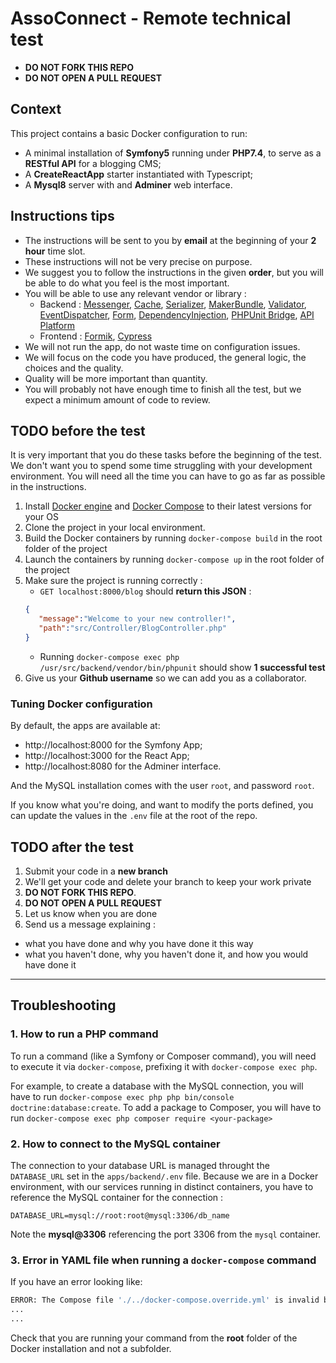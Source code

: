 # AssoConnect - Remote technical test

* **DO NOT FORK THIS REPO**
* **DO NOT OPEN A PULL REQUEST**

## Context

This project contains a basic Docker configuration to run:
* A minimal installation of **Symfony5** running under **PHP7.4**, to serve as a **RESTful API** for a blogging CMS;
* A **CreateReactApp** starter instantiated with Typescript;
* A **Mysql8** server with and **Adminer** web interface.


## Instructions tips

* The instructions will be sent to you by **email** at the beginning of your **2 hour** time slot.
* These instructions will not be very precise on purpose.
* We suggest you to follow the instructions in the given **order**, but you will be able to do what you feel is the most important.
* You will be able to use any relevant vendor or library :
  * Backend :
  [Messenger](https://symfony.com/doc/current/components/messenger.html), 
  [Cache](https://symfony.com/doc/current/components/cache.html), 
  [Serializer](https://symfony.com/doc/current/components/serializer.html), 
  [MakerBundle](https://symfony.com/doc/current/bundles/SymfonyMakerBundle/index.html), 
  [Validator](https://symfony.com/doc/current/components/validator.html), 
  [EventDispatcher](https://symfony.com/doc/current/components/event_dispatcher.html), 
  [Form](https://symfony.com/doc/current/components/form.html), 
  [DependencyInjection](https://symfony.com/doc/current/components/dependency_injection.html), 
  [PHPUnit Bridge](https://symfony.com/doc/current/components/phpunit_bridge.html),
  [API Platform](https://api-platform.com/)
  * Frontend : 
  [Formik](https://jaredpalmer.com/formik/docs/api/formik),
  [Cypress](https://docs.cypress.io/examples/examples/recipes.html#Fundamentals)
* We will not run the app, do not waste time on configuration issues.
* We will focus on the code you have produced, the general logic, the choices and the quality.
* Quality will be more important than quantity.
* You will probably not have enough time to finish all the test, but we expect a minimum amount of code to review.

## TODO before the test

It is very important that you do these tasks before the beginning of the test. We don't want you to spend some time struggling with your development environment. You will need all the time you can have to go as far as possible in the instructions.

1. Install [Docker engine](https://docs.docker.com/install/) and [Docker Compose](https://docs.docker.com/compose/install/) to their latest versions for your OS
1. Clone the project in your local environment.
1. Build the Docker containers by running `docker-compose build` in the root folder of the project
1. Launch the containers by running `docker-compose up` in the root folder of the project
1. Make sure the project is running correctly :
   * `GET localhost:8000/blog` should **return this JSON** :
   ```json
   {
      "message":"Welcome to your new controller!",
      "path":"src/Controller/BlogController.php"
   }
   ```
   *  Running `docker-compose exec php /usr/src/backend/vendor/bin/phpunit` should show **1 successful test**
1. Give us your **Github username** so we can add you as a collaborator.

###  Tuning Docker configuration
By default, the apps are available at:
* http://localhost:8000 for the Symfony App;
* http://localhost:3000 for the React App;
* http://localhost:8080 for the Adminer interface.

And the MySQL installation comes with the user `root`, and password `root`.

If you know what you're doing, and want to modify the ports defined, you can update the values in the `.env` file at the root of the repo.

## TODO after the test

1. Submit your code in a **new branch**
1. We'll get your code and delete your branch to keep your work private
1. **DO NOT FORK THIS REPO**.
1. **DO NOT OPEN A PULL REQUEST**
1. Let us know when you are done
1. Send us a message explaining :
* what you have done and why you have done it this way
* what you haven't done, why you haven't done it, and how you would have done it

---
## Troubleshooting
### 1. How to run a PHP command
To run a command (like a Symfony or Composer command), you will need to execute it via `docker-compose`, prefixing it with `docker-compose exec php`.

For example, to create a database with the MySQL connection, you will have to run `docker-compose exec php php bin/console doctrine:database:create`. 
To add a package to Composer, you will have to run `docker-compose exec php composer require <your-package>`

### 2. How to connect to the MySQL container
The connection to your database URL is managed throught the `DATABASE_URL` set in the `apps/backend/.env` file. Because we are in a Docker environment, with our services running in distinct containers, you have to reference the MySQL container for the connection :

`DATABASE_URL=mysql://root:root@mysql:3306/db_name`

Note the **mysql@3306** referencing the port 3306 from the `mysql` container.

### 3. Error in YAML file when running a `docker-compose` command
If you have an error looking like:
```bash
ERROR: The Compose file './../docker-compose.override.yml' is invalid because:
...
...
```
Check that you are running your command from the **root** folder of the Docker installation and not a subfolder.
